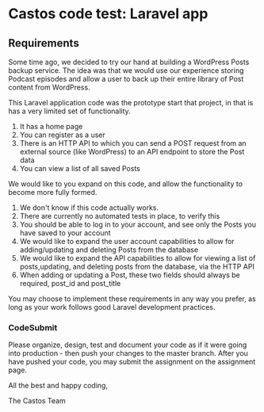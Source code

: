 # Castos code test: Laravel app

## Requirements

Some time ago, we decided to try our hand at building a WordPress Posts backup service. The idea was that we would use our experience storing Podcast episodes and allow a user to back up their entire library of Post content from WordPress.

This Laravel application code was the prototype start that project, in that is has a very limited set of functionality.

1. It has a home page
2. You can register as a user
3. There is an HTTP API to which you can send a POST request from an external source (like WordPress) to an API endpoint to store the Post data
4. You can view a list of all saved Posts

We would like to you expand on this code, and allow the functionality to become more fully formed.

1. We don't know if this code actually works.
2. There are currently no automated tests in place, to verify this
3. You should be able to log in to your account, and see only the Posts you have saved to your account
4. We would like to expand the user account capabilities to allow for adding/updating and deleting Posts from the database
5. We would like to expand the API capabilities to allow for viewing a list of posts,updating, and deleting posts from the database, via the HTTP API
6. When adding or updating a Post, these two fields should always be required, post_id and post_title

You may choose to implement these requirements in any way you prefer, as long as your work follows good Laravel development practices.

### CodeSubmit

Please organize, design, test and document your code as if it were going into production - then push your changes to the master branch. After you have pushed your code, you may submit the assignment on the assignment page.

All the best and happy coding,

The Castos Team
